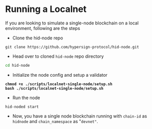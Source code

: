 # Running a Localnet

If you are looking to simulate a single-node blockchain on a local environment, following are the steps

* Clone the hid-node repo&#x20;

```
git clone https://github.com/hypersign-protocol/hid-node.git
```

* Head over to cloned `hid-node` repo directory

```bash
cd hid-node
```

* Initialize the node config and setup a validator

<pre class="language-bash"><code class="lang-bash"><strong>chmod +x ./scripts/localnet-single-node/setup.sh 
</strong><strong>bash ./scripts/localnet-single-node/setup.sh
</strong></code></pre>

* Run the node

```
hid-noded start
```

* Now, you have a single node blockchain running with `chain-id` as `hidnode` and `chain_namespace` as "`devnet"`.
